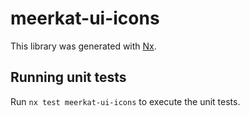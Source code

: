 # meerkat-ui-icons

This library was generated with [Nx](https://nx.dev).

## Running unit tests

Run `nx test meerkat-ui-icons` to execute the unit tests.
